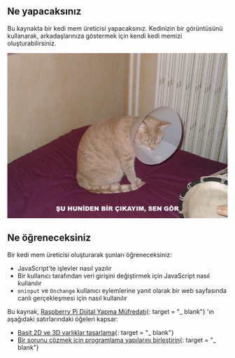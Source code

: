 ## Ne yapacaksınız

Bu kaynakta bir kedi mem üreticisi yapacaksınız. Kedinizin bir görüntüsünü kullanarak, arkadaşlarınıza göstermek için kendi kedi memizi oluşturabilirsiniz.

![Örnek mem](images/example-meme.png)

## Ne öğreneceksiniz

Bir kedi mem üreticisi oluşturarak şunları öğreneceksiniz:

- JavaScript'te işlevler nasıl yazılır
- Bir kullanıcı tarafından veri girişini değiştirmek için JavaScript nasıl kullanılır
- `oninput` ve `Onchange` kullanıcı eylemlerine yanıt olarak bir web sayfasında canlı gerçekleşmesi için nasıl kullanılır

Bu kaynak, [Raspberry Pi Dijital Yapma Müfredatı](https://www.raspberrypi.org/curriculum/){: target = "_ blank"} 'ın aşağıdaki satırlarındaki öğeleri kapsar:

- [Basit 2D ve 3D varlıklar tasarlama](https://www.raspberrypi.org/curriculum/design/creator){: target = "_ blank"}
- [Bir sorunu çözmek için programlama yapılarını birleştirin](https://www.raspberrypi.org/curriculum/programming/builder){: target = "_ blank"}
